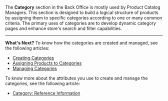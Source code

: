 The **Category** section in the Back Office is mostly used by Product Catalog Managers. 
This section is designed to build a logical structure of products by assigning them to specific categories according to one or many common criteria. 
The primary uses of categories are to develop dynamic category pages and enhance store's search and filter capabilities.


 ***
 **What's Next?**
 To know how the categories are created and managed, see the following articles:
* [Creating Categories](https://documentation.spryker.com/docs/creating-categories)
*  [Assigning Products to Categories](https://documentation.spryker.com/docs/assigning-products-to-categories)
*  [Managing Categories](https://documentation.spryker.com/docs/managing-categories)
 
To know more about the attributes you use to create and manage the categories, see the following article:
* [Category: Reference Information](https://documentation.spryker.com/docs/category-reference-information)